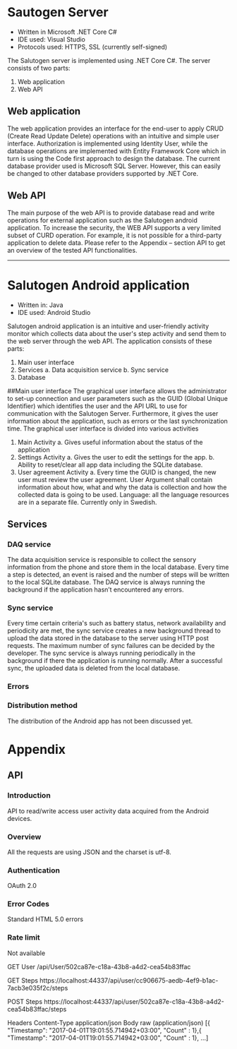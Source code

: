 # Sautogen Server
* Written in Microsoft .NET Core C#  
* IDE used: Visual Studio   
* Protocols used: HTTPS, SSL (currently self-signed)  

The Salutogen server is implemented using .NET Core C#. The server consists of two parts: 
1.	Web application
2.	Web API

## Web application
The web application provides an interface for the end-user to apply CRUD (Create Read Update Delete) operations with an intuitive and simple user interface.  Authorization is implemented using Identity User, while the database operations are implemented with Entity Framework Core which in turn is using the Code first approach to design the database. 
The current database provider used is Microsoft SQL Server. However, this can easily be changed to other database providers supported by .NET Core.

## Web API
The main purpose of the web API is to provide database read and write operations for external application such as the Salutogen android application. 
To increase the security, the WEB API supports a very limited subset of CURD operation. For example, it is not possible for a third-party application to delete data. Please refer to the Appendix – section API to get an overview of the tested API functionalities. 

---

# Salutogen Android application
* Written in: Java
* IDE used: Android Studio

Salutogen android application is an intuitive and user-friendly activity monitor which collects data about the user's step activity and send them to the web server through the web API. 
The application consists of these parts: 
1.	Main user interface
2.	Services
a.	Data acquisition service
b.	Sync service
3.	Database

##Main user interface
The graphical user interface allows the administrator to set-up connection and user parameters such as the GUID (Global Unique Identifier) which identifies the user and the API URL to use for communication with the Salutogen Server.  Furthermore, it gives the user information about the application, such as errors or the last synchronization time. 
The graphical user interface is divided into various activities
1.	Main Activity
a.	Gives useful information about the status of the application
2.	Settings Activity
a.	Gives the user to edit the settings for the app. 
b.	Ability to reset/clear all app data including the SQLite database.  
3.	User agreement Activity
a.	Every time the GUID is changed, the new user must review the user agreement. User Argument shall contain information about how, what and why the data is collection and how the collected data is going to be used. 
Language: all the language resources are in a separate file. Currently only in Swedish. 

## Services
### DAQ service
The data acquisition service is responsible to collect the sensory information from the phone and store them in the local database. Every time a step is detected, an event is raised and the number of steps will be written to the local SQLite database. 
The DAQ service is always running the background if the application hasn’t encountered any errors. 

### Sync service
Every time certain criteria's such as battery status, network availability and periodicity are met, the sync service creates a new background thread to upload the data stored in the database to the server using HTTP post requests. The maximum number of sync failures can be decided by the developer. The sync service is always running periodically in the background if there the application is running normally. 
After a successful sync, the uploaded data is deleted from the local database.

### Errors

### Distribution method
The distribution of the Android app has not been discussed yet. 

# Appendix
## API
### Introduction
API to read/write access user activity data acquired from the Android devices.
### Overview
All the requests are using JSON and the charset is utf-8.
### Authentication
OAuth 2.0
### Error Codes
Standard HTML 5.0 errors
### Rate limit
Not available

GET User
/api/User/502ca87e-c18a-43b8-a4d2-cea54b83ffac

GET Steps
https://localhost:44337/api/user/cc906675-aedb-4ef9-b1ac-7acb3e035f2c/steps

POST Steps
https://localhost:44337/api/user/502ca87e-c18a-43b8-a4d2-cea54b83ffac/steps

Headers
Content-Type	application/json
Body
raw (application/json)
[{
"Timestamp": "2017-04-01T19:01:55.714942+03:00", 
"Count" : 1},{
"Timestamp": "2017-04-01T19:01:55.714942+03:00", 
"Count" : 1}, …]





